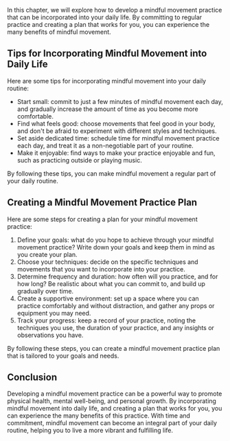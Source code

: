
In this chapter, we will explore how to develop a mindful movement practice that can be incorporated into your daily life. By committing to regular practice and creating a plan that works for you, you can experience the many benefits of mindful movement.

Tips for Incorporating Mindful Movement into Daily Life
-------------------------------------------------------

Here are some tips for incorporating mindful movement into your daily routine:

* Start small: commit to just a few minutes of mindful movement each day, and gradually increase the amount of time as you become more comfortable.
* Find what feels good: choose movements that feel good in your body, and don't be afraid to experiment with different styles and techniques.
* Set aside dedicated time: schedule time for mindful movement practice each day, and treat it as a non-negotiable part of your routine.
* Make it enjoyable: find ways to make your practice enjoyable and fun, such as practicing outside or playing music.

By following these tips, you can make mindful movement a regular part of your daily routine.

Creating a Mindful Movement Practice Plan
-----------------------------------------

Here are some steps for creating a plan for your mindful movement practice:

1. Define your goals: what do you hope to achieve through your mindful movement practice? Write down your goals and keep them in mind as you create your plan.
2. Choose your techniques: decide on the specific techniques and movements that you want to incorporate into your practice.
3. Determine frequency and duration: how often will you practice, and for how long? Be realistic about what you can commit to, and build up gradually over time.
4. Create a supportive environment: set up a space where you can practice comfortably and without distraction, and gather any props or equipment you may need.
5. Track your progress: keep a record of your practice, noting the techniques you use, the duration of your practice, and any insights or observations you have.

By following these steps, you can create a mindful movement practice plan that is tailored to your goals and needs.

## Conclusion

Developing a mindful movement practice can be a powerful way to promote physical health, mental well-being, and personal growth. By incorporating mindful movement into daily life, and creating a plan that works for you, you can experience the many benefits of this practice. With time and commitment, mindful movement can become an integral part of your daily routine, helping you to live a more vibrant and fulfilling life.
